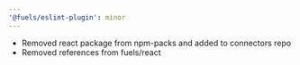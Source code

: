 ```yaml
---
'@fuels/eslint-plugin': minor
---
```


- Removed react package from npm-packs and added to connectors repo
- Removed references from fuels/react
